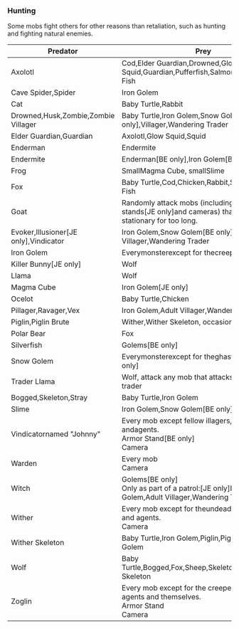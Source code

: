 ### Hunting
Some mobs fight others for other reasons than retaliation, such as hunting and fighting natural enemies.

| Predator                                | Prey                                                                                                     |
|-----------------------------------------|----------------------------------------------------------------------------------------------------------|
| Axolotl                                 | Cod,Elder Guardian,Drowned,Glow Squid,Guardian,Pufferfish,Salmon,Squid,Tropical Fish                     |
| Cave Spider,Spider                      | Iron Golem                                                                                               |
| Cat                                     | Baby Turtle,Rabbit                                                                                       |
| Drowned,Husk,Zombie,Zombie Villager     | Baby Turtle,Iron Golem,Snow Golem‌[BE  only],Villager,Wandering Trader                                   |
| Elder Guardian,Guardian                 | Axolotl,Glow Squid,Squid                                                                                 |
| Enderman                                | Endermite                                                                                                |
| Endermite                               | Enderman‌[BE  only],Iron Golem‌[BE  only]                                                                |
| Frog                                    | SmallMagma Cube, smallSlime                                                                              |
| Fox                                     | Baby Turtle,Cod,Chicken,Rabbit,Salmon,Tropical Fish                                                      |
| Goat                                    | Randomly attack mobs (including armor stands‌[JE  only]and cameras) that remain stationary for too long. |
| Evoker,Illusioner‌[JE  only],Vindicator | Iron Golem,Snow Golem‌[BE  only],Adult Villager,Wandering Trader                                         |
| Iron Golem                              | Everymonsterexcept for thecreeper                                                                        |
| Killer Bunny‌[JE  only]                 | Wolf                                                                                                     |
| Llama                                   | Wolf                                                                                                     |
| Magma Cube                              | Iron Golem‌[JE  only]                                                                                    |
| Ocelot                                  | Baby Turtle,Chicken                                                                                      |
| Pillager,Ravager,Vex                    | Iron Golem,Adult Villager,Wandering Trader                                                               |
| Piglin,Piglin Brute                     | Wither,Wither Skeleton, occasionally huntHoglin                                                          |
| Polar Bear                              | Fox                                                                                                      |
| Silverfish                              | Golems‌[BE  only]                                                                                        |
| Snow Golem                              | Everymonsterexcept for theghastandhoglin‌[BE  only]                                                      |
| Trader Llama                            | Wolf, attack any mob that attacks itswandering trader                                                    |
| Bogged,Skeleton,Stray                   | Baby Turtle,Iron Golem                                                                                   |
| Slime                                   | Iron Golem,Snow Golem‌[BE  only]                                                                         |
| Vindicatornamed "Johnny"                | Every mob except fellow illagers,ghasts, andagents.<br/>Armor Stand‌[BE  only]<br/>Camera                |
| Warden                                  | Every mob<br/>Camera                                                                                     |
| Witch                                   | Golems‌[BE  only]<br/>Only as part of a patrol:‌[JE  only]Iron Golem,Adult Villager,Wandering Trader     |
| Wither                                  | Every mob except for theundeadmobs, ghasts, and agents.<br/>Camera                                       |
| Wither Skeleton                         | Baby Turtle,Iron Golem,Piglin,Piglin Brute,Snow Golem                                                    |
| Wolf                                    | Baby Turtle,Bogged,Fox,Sheep,Skeleton,Stray,Wither Skeleton                                              |
| Zoglin                                  | Every mob except for the creepers, ghasts, agents and themselves.<br/>Armor Stand<br/>Camera             |


